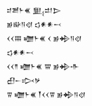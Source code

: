 <div class='block'>
<div class='line'>𒄑𒍪𒈨𒌍 𒅅𒄥𒆕</div>
<div class='line'>𒂊𒄫𒀀𒋼 𒌓𒀭𒀭𒁁</div>
<div class='line'>𒌋𒌋𒐍 𒁾𒈨𒌍 𒌋 𒂊𒄈𒀀𒋼</div>
<div class='line'>𒌓𒀭𒀭𒁁</div>
<div class='line'>𒌋𒌋𒈫 𒁾𒈨𒌍 𒐌 𒂊𒄈𒋥</div>
<div class='line'>𒌷𒀸𒃴𒃻</div>
<div class='line'>𒐊 𒁾𒈨𒌍 𒐕𒌋𒌋𒐊 𒂊𒄈𒀀𒋼</div>
</div>